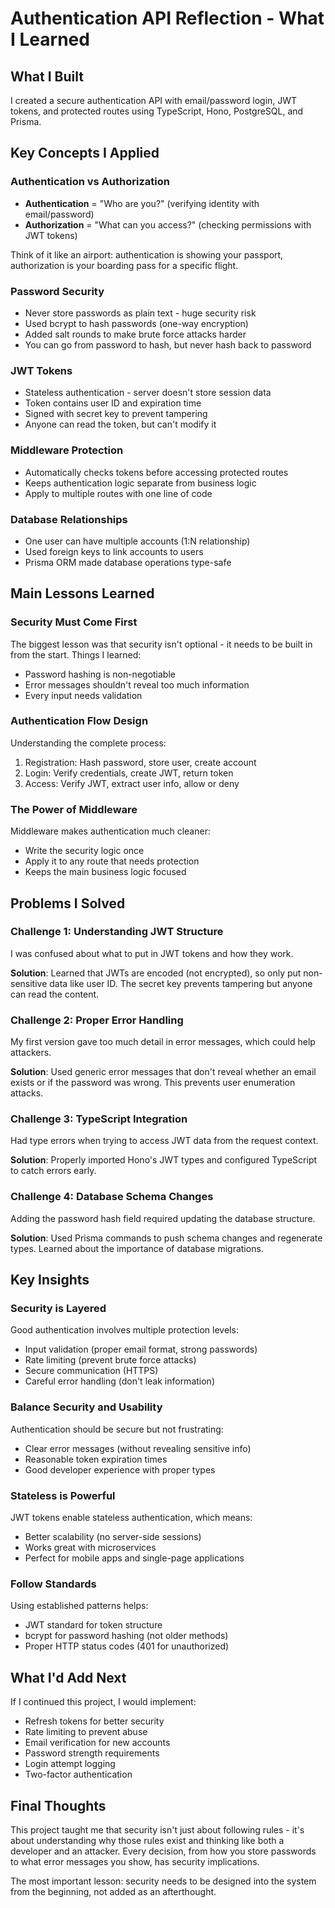 # Authentication API Reflection - What I Learned

## What I Built

I created a secure authentication API with email/password login, JWT tokens, and protected routes using TypeScript, Hono, PostgreSQL, and Prisma.

## Key Concepts I Applied

### Authentication vs Authorization
- **Authentication** = "Who are you?" (verifying identity with email/password)
- **Authorization** = "What can you access?" (checking permissions with JWT tokens)

Think of it like an airport: authentication is showing your passport, authorization is your boarding pass for a specific flight.

### Password Security
- Never store passwords as plain text - huge security risk
- Used bcrypt to hash passwords (one-way encryption)
- Added salt rounds to make brute force attacks harder
- You can go from password to hash, but never hash back to password

### JWT Tokens
- Stateless authentication - server doesn't store session data
- Token contains user ID and expiration time
- Signed with secret key to prevent tampering
- Anyone can read the token, but can't modify it

### Middleware Protection
- Automatically checks tokens before accessing protected routes
- Keeps authentication logic separate from business logic
- Apply to multiple routes with one line of code

### Database Relationships
- One user can have multiple accounts (1:N relationship)
- Used foreign keys to link accounts to users
- Prisma ORM made database operations type-safe

## Main Lessons Learned

### Security Must Come First
The biggest lesson was that security isn't optional - it needs to be built in from the start. Things I learned:
- Password hashing is non-negotiable
- Error messages shouldn't reveal too much information
- Every input needs validation

### Authentication Flow Design
Understanding the complete process:
1. Registration: Hash password, store user, create account
2. Login: Verify credentials, create JWT, return token
3. Access: Verify JWT, extract user info, allow or deny

### The Power of Middleware
Middleware makes authentication much cleaner:
- Write the security logic once
- Apply it to any route that needs protection
- Keeps the main business logic focused

## Problems I Solved

### Challenge 1: Understanding JWT Structure
I was confused about what to put in JWT tokens and how they work.

**Solution**: Learned that JWTs are encoded (not encrypted), so only put non-sensitive data like user ID. The secret key prevents tampering but anyone can read the content.

### Challenge 2: Proper Error Handling
My first version gave too much detail in error messages, which could help attackers.

**Solution**: Used generic error messages that don't reveal whether an email exists or if the password was wrong. This prevents user enumeration attacks.

### Challenge 3: TypeScript Integration
Had type errors when trying to access JWT data from the request context.

**Solution**: Properly imported Hono's JWT types and configured TypeScript to catch errors early.

### Challenge 4: Database Schema Changes
Adding the password hash field required updating the database structure.

**Solution**: Used Prisma commands to push schema changes and regenerate types. Learned about the importance of database migrations.

## Key Insights

### Security is Layered
Good authentication involves multiple protection levels:
- Input validation (proper email format, strong passwords)
- Rate limiting (prevent brute force attacks)
- Secure communication (HTTPS)
- Careful error handling (don't leak information)

### Balance Security and Usability
Authentication should be secure but not frustrating:
- Clear error messages (without revealing sensitive info)
- Reasonable token expiration times
- Good developer experience with proper types

### Stateless is Powerful
JWT tokens enable stateless authentication, which means:
- Better scalability (no server-side sessions)
- Works great with microservices
- Perfect for mobile apps and single-page applications

### Follow Standards
Using established patterns helps:
- JWT standard for token structure
- bcrypt for password hashing (not older methods)
- Proper HTTP status codes (401 for unauthorized)

## What I'd Add Next

If I continued this project, I would implement:
- Refresh tokens for better security
- Rate limiting to prevent abuse
- Email verification for new accounts
- Password strength requirements
- Login attempt logging
- Two-factor authentication

## Final Thoughts

This project taught me that security isn't just about following rules - it's about understanding why those rules exist and thinking like both a developer and an attacker. Every decision, from how you store passwords to what error messages you show, has security implications.

The most important lesson: security needs to be designed into the system from the beginning, not added as an afterthought.